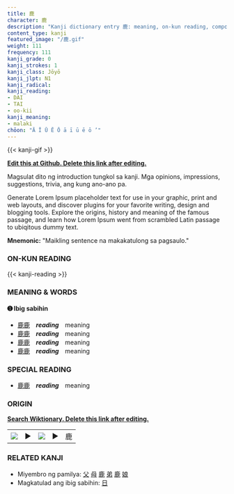 ```yaml
---
title: 鹿
character: 鹿
description: "Kanji dictionary entry 鹿: meaning, on-kun reading, compounds, origin, related kanji"
content_type: kanji
featured_image: "/鹿.gif"
weight: 111
frequency: 111
kanji_grade: 0
kanji_strokes: 1
kanji_class: Jōyō
kanji_jlpt: N1
kanji_radical: 
kanji_reading: 
- DAI
- TAI
- oo-kii
kanji_meaning:
- malaki
chōon: "Ā Ī Ū Ē Ō ā ī ū ē ō ’"
---
```

[//]: # (Don't edit the line below. Kanji animated GIF code is automatically generated.)
{{< kanji-gif >}}

[//]: # (Edit below this line.)

**[Edit this at Github. Delete this link after editing.](https://github.com/tim0g/tim/tree/main/content/kanji/鹿/index.md)**

Magsulat dito ng introduction tungkol sa kanji. Mga opinions, impressions, suggestions, trivia, ang kung ano-ano pa.

Generate Lorem Ipsum placeholder text for use in your graphic, print and web layouts, and discover plugins for your favorite writing, design and blogging tools. Explore the origins, history and meaning of the famous passage, and learn how Lorem Ipsum went from scrambled Latin passage to ubiqitous dummy text.
 
**Mnemonic:** "Maikling sentence na makakatulong sa pagsaulo."

### ON-KUN READING

[//]: # (Don't edit the line below. ON-KUN READING code is automatically generated.)
{{< kanji-reading >}}

### MEANING & WORDS

#### ➊ **Ibig sabihin**
  - [鹿](../鹿)[鹿](../鹿)　***reading***　meaning
  - [鹿](../鹿)[鹿](../鹿)　***reading***　meaning
  - [鹿](../鹿)[鹿](../鹿)　***reading***　meaning
  - [鹿](../鹿)[鹿](../鹿)　***reading***　meaning

### SPECIAL READING
  - [鹿](../鹿)[鹿](../鹿)　***reading***　meaning

### ORIGIN

**[Search Wiktionary. Delete this link after editing.](https://wiktionary.org/wiki/鹿)**
<table class="kanji-table"><tr><td>
<img src="60px-鹿-bronze.svg.png">
</td><td>▶</td><td>
<img src="60px-鹿-oracle.svg.png">
</td><td>▶</td>
<td class="kanji-origin">鹿</td>
</tr></table>

### RELATED KANJI
- Miyembro ng pamilya: [父](../父) [母](../母) [鹿](../鹿) [弟](../弟) [鹿](../鹿) [娘](../娘)
- Magkatulad ang ibig sabihin: [日](../日)
